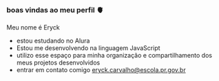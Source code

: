 ### boas vindas ao meu perfil 🫀

Meu nome é Eryck
- estou estudando no Alura
- Estou me desenvolvendo na linguagem JavaScript
- utilizo esse espaço para minha organização e compartilhamento dos meus projetos desenvolvidos
- entrar em contato comigo
eryck.carvalho@escola.pr.gov.br
